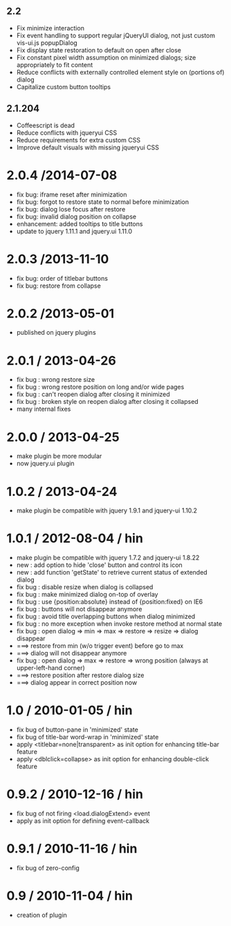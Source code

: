 ## 2.2
* Fix minimize interaction
* Fix event handling to support regular jQueryUI dialog, not just custom vis-ui.js popupDialog
* Fix display state restoration to default on open after close
* Fix constant pixel width assumption on minimized dialogs; size appropriately to fit content
* Reduce conflicts with externally controlled element style on (portions of) dialog
* Capitalize custom button tooltips

## 2.1.204
* Coffeescript is dead
* Reduce conflicts with jqueryui CSS
* Reduce requirements for extra custom CSS
* Improve default visuals with missing jqueryui CSS

2.0.4 /2014-07-08
===

- fix bug: iframe reset after minimization
- fix bug: forgot to restore state to normal before minimization
- fix bug: dialog lose focus after restore
- fix bug: invalid dialog position on collapse
- enhancement: added tooltips to title buttons
- update to jquery 1.11.1 and jquery.ui 1.11.0

2.0.3 /2013-11-10
===

- fix bug: order of titlebar buttons
- fix bug: restore from collapse

2.0.2 /2013-05-01
===

- published on jquery plugins

2.0.1 / 2013-04-26
===

- fix bug : wrong restore size
- fix bug : wrong restore position on long and/or wide pages
- fix bug : can't reopen dialog after closing it minimized
- fix bug : broken style on reopen dialog after closing it collapsed
- many internal fixes

2.0.0 / 2013-04-25
===

- make plugin be more modular
- now jquery.ui plugin

1.0.2 / 2013-04-24
===

- make plugin be compatible with jquery 1.9.1 and jquery-ui 1.10.2

1.0.1 / 2012-08-04 / hin
===

- make plugin be compatible with jquery 1.7.2 and jquery-ui 1.8.22
- new : add option to hide 'close' button and control its icon
- new : add function 'getState' to retrieve current status of extended dialog
- fix bug : disable resize when dialog is collapsed
- fix bug : make minimized dialog on-top of overlay
- fix bug : use {position:absolute} instead of {position:fixed} on IE6
- fix bug : buttons will not disappear anymore
- fix bug : avoid title overlapping buttons when dialog minimized
- fix bug : no more exception when invoke restore method at normal state
- fix bug : open dialog => min => max => restore => resize => dialog disappear
 - ===> restore from min (w/o trigger event) before go to max
 - ===> dialog will not disappear anymore
- fix bug : open dialog => max => restore => wrong position (always at upper-left-hand corner)
 - ===> restore position after restore dialog size
 - ===> dialog appear in correct position now



1.0 / 2010-01-05 / hin
===

- fix bug of button-pane in 'minimized' state
- fix bug of title-bar word-wrap in 'minimized' state
- apply <titlebar=none|transparent> as init option for enhancing title-bar feature
- apply <dblclick=collapse> as init option for enhancing double-click feature



0.9.2 / 2010-12-16 / hin
===

- fix bug of not firing <load.dialogExtend> event
- apply <events> as init option for defining event-callback

0.9.1 / 2010-11-16 / hin
===

- fix bug of zero-config



0.9 / 2010-11-04 / hin
===

- creation of plugin



